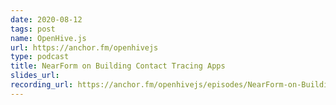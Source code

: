 ```yaml
---
date: 2020-08-12
tags: post
name: OpenHive.js
url: https://anchor.fm/openhivejs
type: podcast
title: NearForm on Building Contact Tracing Apps
slides_url:
recording_url: https://anchor.fm/openhivejs/episodes/NearForm-on-Building-Contact-Tracing-Apps-ei1ujq
---
```

